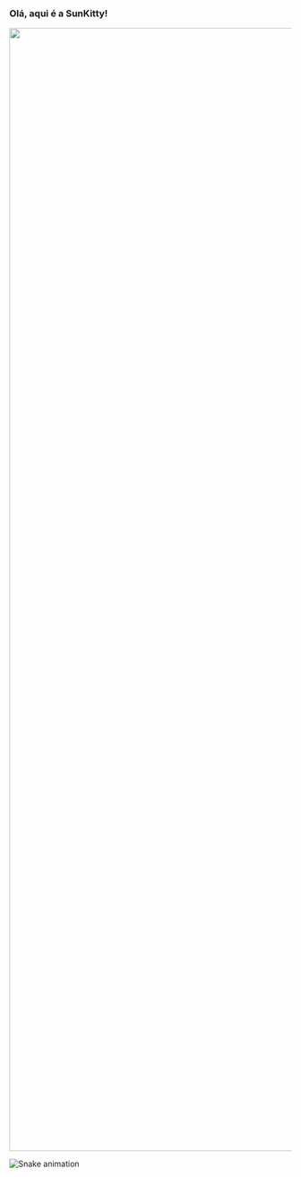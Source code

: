 ### Olá, aqui é a SunKitty! 
<img src="https://i.pinimg.com/564x/07/c7/37/07c7374c6e467bd43a20b4e4abe568d3.jpg" width="2000">


<div>

![Snake animation](https://github.com/szcenery/szcenery/blob/output/github-contribution-grid-snake.svg)

</div>
